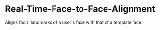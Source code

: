 # Real-Time-Face-to-Face-Alignment
Aligns facial landmarks of a user's face with that of a template face
